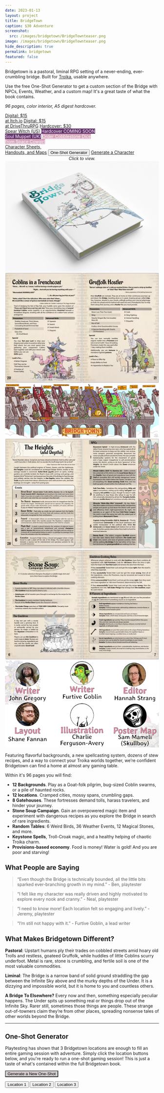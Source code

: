 ```yaml
---
date: 2023-01-13
layout: project
title: BridgeTown
caption: $30 Adventure
screenshot:
  src: /images/bridgetown/BridgeTownteaser.png
image: /images/bridgetown/BridgeTownteaser.png
hide_description: true
permalink: bridgetown
featured: false
---
```


Bridgetown is a pastoral, liminal RPG setting of a never-ending, ever-crumbling bridge. Built for [Troika](https://www.troikarpg.com/), usable anywhere.

Use the free One-Shot Generator to get a custom section of the Bridge with NPCs, Events, Weather, and a custom map! It's a great taste of what the book contains.

*96 pages, color interior, A5 digest hardcover.*

<div class="shopping-buttons">
<a target="_blank" href="https://technicalgrimoire.itch.io/bridgetown" class="btn btn-primary itchBTN">Digital: $15<br>at Itch.io</a>
<a target="_blank" href="https://www.drivethrurpg.com/product/440997/Bridgetown" class="btn btn-primary dtrpgBTN">Digital: $15<br>at DriveThruRPG</a>
<a target="_blank" href="https://spearwitch.com/products/bridgetown" class="btn btn-primary spearBTN">Hardcover: $30<br>Spear Witch (US)</a>
<a style="background-color:#63316b;color:white" class="btn btn-primary">Hardcover COMING SOON<br>Soul Muppet (UK)</a>  
<a target="_blank" href="https://spacecowgirldice.com/products/bridgetown-dice-set-preorder" style="background-color:#d5a5bb;color:white" class="btn btn-primary">Order Cobblestone Dice<br>from Space Cowgirl</a>  
</div>

<div class="shopping-buttons">
<a target="_blank" href="/files/Bridgetown_sheets.pdf" class="btn btn-primary">Character Sheets,<br>Handouts, and Maps</a>
<button class="btn btn-primary" onClick="document.getElementById('spanImage').scrollIntoView();">One-Shot Generator</button>
<a target="_blank" href="/troikagenerator?mode=bridgetown" class="btn btn-primary">Generate a Character</a>
</div>

<div id="images" class="shopping-images">
<p style="margin: 0px;padding:0px;text-align:center;font-style:italic;">Click to view.</p>
<img src="/images/bridgetown/hardcoverMockup.png" alt="hardcoverMockup.png">
<img src="/images/bridgetown/bt_spread1.png" alt="bt_spread1.png">
<img src="/images/bridgetown/bt_map1.png" alt="bt_map1.png">
<img src="/images/bridgetown/bt_spread2.png" alt="bt_spread2.png">
<img src="/images/bridgetown/bt_spread3.png" alt="bt_spread3.png">
<img src="/images/bridgetown/bt_team.png" alt="bt_team.png">
</div>

Featuring flavorful backgrounds, a new spellcasting system, dozens of stew recipes, and a way to connect your Troika worlds together, we’re confident Bridgetown can find a home at almost any gaming table.

Within it's 96 pages you will find:

- **12 Backgrounds**. Play as a Goat-folk pilgrim, bug-sized Coblin swarms, or a pile of haunted rocks.
- **12 locations**. Cramped cities, mossy spans, crumbling gaps.
- **8 Gatehouses**. These fortresses demand tolls, harass travelers, and hinder your journey.
- **Stone Soup Campaign**. Gain an overpowered magic item and experiment with dangerous recipes as you explore the Bridge in search of rare ingredients.
- **Random Tables**: 6 Weird Birds, 36 Weather Events, 12 Magical Stones, and more.
- **Keystone Spells**, Troll-Croak magic, and a healthy helping of chaotic Troika charm.
- **Provisions-based economy**. Food is money! Water is gold! And you are poor and starving!

## What People are Saying

> “Even though the Bridge is technically bounded, all the little bits sparked ever-branching growth in my mind.” - Ben, playtester

> “I felt like my character was really driven and highly motivated to explore every nook and cranny.” - Neal, playtester

> “I need to know more! Each location felt so engaging and lively.” - Jeremy, playtester

> “I’m still not happy with it.” - Furtive Goblin, a lead writer

## What Makes Bridgetown Different?

**Pastoral**: Upstart humans ply their trades on cobbled streets amid hoary old Trolls and restless, goateed Gruffolk, while huddles of little Coblins scurry underfoot. Metal is rare, stone is crumbling, and fertile soil is one of the most valuable commodities.

**Liminal**: The Bridge is a narrow band of solid ground straddling the gap between the Infinite Sky above and the murky depths of the Under. It is a dizzying and impossible world, but it is home to you and countless others.

**A Bridge To Elsewhere?** Every now and then, something especially peculiar happens. The Under spits up something real or things drop out of the Infinite Sky. Rarer still, sometimes those things are people. These strange out-of-towners claim they’re from other places, spreading nonsense tales of other worlds beyond the Bridge.

<hr class="endShoppingImages">

## One-Shot Generator

Playtesting has shown that 3 Bridgetown locations are enough to fill an entire gaming session with adventure. Simply click the location buttons below, and you're ready to run a one-shot gaming session! This is just a taste of what's contained within the full Bridgetown book.

<button style="background-color:#D4CCCC;color:black;" class="btn btn-primary" onClick="generateSpan()">Generate a New One-Shot</button>

<div id=spanImage></div>

<div class="shopping-buttons">
<button id="loc1Button" class="leftburied-button" type="button" onclick="showLocation(0)">Location 1</button>
<button id="loc2Button" class="leftburied-button" type="button" onclick="showLocation(1)">Location 2</button>
<button id="loc3Button" class="leftburied-button" type="button" onclick="showLocation(2)">Location 3</button>
</div>

<div id="bridgetownDiv" style="display:none;">

  <h2 id="locName">Location 1</h2>

  <p id="locQuote">What a crazy thing!</p>
  <p id="locQuoter">Someone weird</p>
  <p id="locDescription">This place is wild! Filled with stuff for sure.</p>

  <h3 id="locHeader2">Mr. Person</h3>
  <div id="locSection2">They have a face for sure.</div>

  <h3 id="locHeader3">Taco Tuesday</h3>
  <div id="locSection3">Yummy!</div>

  <h3 id="weather">It's Hot</h3>
  <p id="weatherDescription">Far too hot.</p>
  
  <div class="shopping-buttons">
<button class="leftburied-button" type="button" onclick="changeWeather()">Change Weather</button>
</div>

</div>

<link href="/assets/viewer.css" rel="stylesheet">
<script>
window.addEventListener('DOMContentLoaded', function () {
  var galley = document.getElementById('images');
  var viewer = new Viewer(galley,{navbar: 0, title:0, toolbar:0});
});
</script>
<script async src="/assets/generator_resources/bridgetown.js" language="javascript" type="text/javascript"></script>
